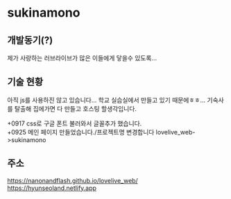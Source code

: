 # sukinamono

## 개발동기(?)
제가 사랑하는 러브라이브가 많은 이들에게 닿을수 있도록...

## 기술 현황
아직 js를 사용하진 않고 있습니다... 학교 실습실에서 만들고 있기 때문에ㅎㅎ...
기숙사를 탈출해 집에가면 다 만들고 호스팅 할생각입니다.

+0917 css로 구글 폰트 불러와서 글꼴추가 했습니다.
<br/>+0925 메인 페이지 만들었습니다./프로젝트명 변경합니다 lovelive_web->sukinamono

## 주소
https://nanonandflash.github.io/lovelive_web/
<br/>
https://hyunseoland.netlify.app
